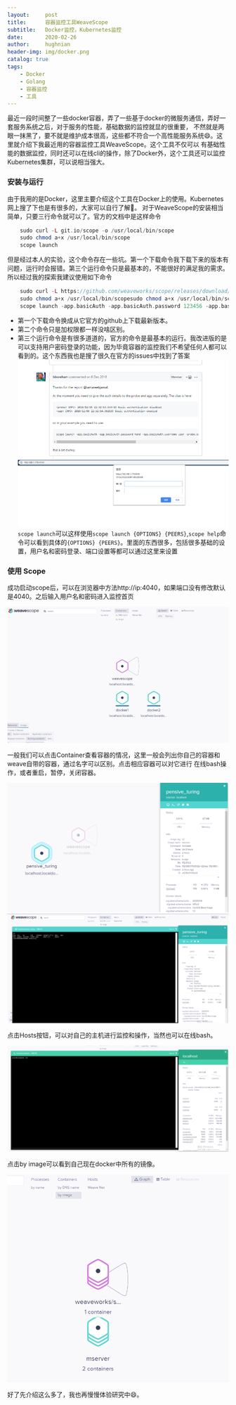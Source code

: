 ```yaml
---
layout:     post   				    
title:      容器监控工具WeaveScope
subtitle:   Docker监控，Kubernetes监控
date:       2020-02-26				
author:     hughnian				
header-img: img/docker.png
catalog: true 						
tags:							
    - Docker
    - Golang
    - 容器监控
    - 工具
---
```


最近一段时间整了一些docker容器，弄了一些基于docker的微服务通信，弄好一套服务系统之后，对于服务的性能，基础数据的监控就显的很重要，
不然就是两眼一抹黑了，要不就是维护成本很高，这些都不符合一个高性能服务系统😄。这里就介绍下我最近用的容器监控工具WeaveScope。这个工具不仅可以
有基础性能的数据监控，同时还可以在线cli的操作，除了Docker外，这个工具还可以监控Kubernetes集群，可以说相当强大。   

### 安装与运行
由于我用的是Docker，这里主要介绍这个工具在Docker上的使用。Kubernetes网上搜了下也是有很多的，大家可以自行了解🤭。
对于WeaveScope的安装相当简单，只要三行命令就可以了。官方的文档中是这样命令
```php
    sudo curl -L git.io/scope -o /usr/local/bin/scope
    sudo chmod a+x /usr/local/bin/scope
    scope launch
```
但是经过本人的实验，这个命令存在一些坑。第一个下载命令我下载下来的版本有问题，运行时会报错。第三个运行命令只是最基本的，不能很好的满足我的需求。
所以经过我的探索我建议使用如下命令
```php
    sudo curl -L https://github.com/weaveworks/scope/releases/download/latest_release/scope -o /usr/local/bin/scope
    sudo chmod a+x /usr/local/bin/scopesudo chmod a+x /usr/local/bin/scope
    scope launch -app.basicAuth -app.basicAuth.password 123456 -app.basicAuth.username user -probe.basicAuth -probe.basicAuth.password 123456 -probe.basicAuth.username user
```
- 第一个下载命令换成从它官方的github上下载最新版本。
- 第二个命令只是加权限都一样没啥区别。
- 第三个运行命令是有很多道道的，官方的命令是最基本的运行。我改进版的是可以支持用户密码登录的功能，因为毕竟容器的监控我们不希望任何人都可以看到的。这个东西我也是搜了很久在官方的issues中找到了答案
![](/img/weave1.png)
![](/img/weave2.png)
`scope launch`可以这样使用`scope launch {OPTIONS} {PEERS}`,`scope help`命令可以看到具体的`{OPTIONS} {PEERS}`。里面的东西很多，包括很多基础的设置，用户名和密码登录、端口设置等都可以通过这里来设置    

### 使用 Scope
成功启动scope后，可以在浏览器中方法http://ip:4040，如果端口没有修改默认是4040。之后输入用户名和密码进入监控首页    

![](/img/weave5.png)   

一般我们可以点击Container查看容器的情况，这里一般会列出你自己的容器和weave自带的容器，通过名字可以区别。点击相应容器可以对它进行
在线bash操作，或者重启，暂停，关闭容器。   

![](/img/weave3.png)
![](/img/weave4.png)   

点击Hosts按钮，可以对自己的主机进行监控和操作，当然也可以在线bash。  
   
![](/img/weave6.png)   

点击by image可以看到自己现在docker中所有的镜像。   

![](/img/weave7.png)   


好了先介绍这么多了，我也再慢慢体验研究中😄。
